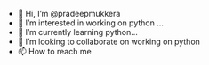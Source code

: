 - 👋 Hi, I’m @pradeepmukkera
- 👀 I’m interested in working on python ...
- 🌱 I’m currently learning python...
- 💞️ I’m looking to collaborate on working on python
- 📫 How to reach me 

<!---
pradeepmukkera/pradeepmukkera is a ✨ special ✨ repository because its `README.md` (this file) appears on your GitHub profile.
You can click the Preview link to take a look at your changes.
--->
